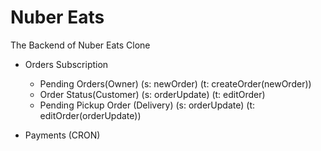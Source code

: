 # Nuber Eats

The Backend of Nuber Eats Clone

- Orders Subscription
    - Pending Orders(Owner) (s: newOrder) (t:  createOrder(newOrder))
    - Order Status(Customer) (s: orderUpdate) (t: editOrder)
    - Pending Pickup Order (Delivery) (s: orderUpdate) (t: editOrder(orderUpdate))

- Payments (CRON)